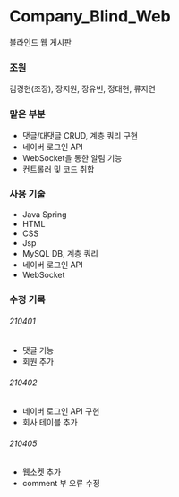# Company_Blind_Web

블라인드 웹 게시판

### 조원

김경현(조장), 장지원, 장유빈, 정대현, 류지연

### 맡은 부분

- 댓글/대댓글 CRUD, 계층 쿼리 구현
- 네이버 로그인 API
- WebSocket을 통한 알림 기능
- 컨트롤러 및 코드 취합

### 사용 기술

- Java Spring
- HTML
- CSS
- Jsp
- MySQL DB, 계층 쿼리
- 네이버 로그인 API
- WebSocket








### 수정 기록
###### 210401
- 댓글 기능
- 회원 추가
###### 210402
- 네이버 로그인 API 구현
- 회사 테이블 추가 
###### 210405
- 웹소켓 추가
- comment 부 오류 수정
